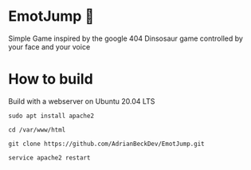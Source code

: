 # EmotJump :zany_face:
Simple Game inspired by the google 404 Dinsosaur game controlled by your face and your voice 


# How to build 
Build with a webserver on Ubuntu 20.04 LTS

    sudo apt install apache2
   
    cd /var/www/html
     
    git clone https://github.com/AdrianBeckDev/EmotJump.git
    
    service apache2 restart 
